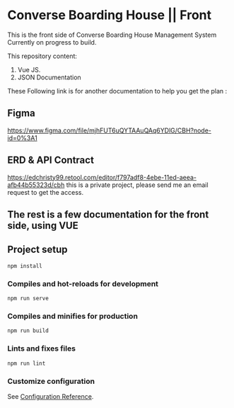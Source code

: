 # Converse Boarding House || Front
This is the front side of Converse Boarding House Management System
Currently on progress to build. 

This repository content:
1. Vue JS.
2. JSON Documentation

These Following link is for another documentation to help you get the plan :
## Figma
https://www.figma.com/file/mjhFUT6uQYTAAuQAq6YDlG/CBH?node-id=0%3A1

## ERD & API Contract
https://edchristy99.retool.com/editor/f797adf8-4ebe-11ed-aeea-afb44b55323d/cbh
this is a private project, please send me an email request to get the access.

## The rest is a few documentation for the front side, using VUE

## Project setup
```
npm install
```

### Compiles and hot-reloads for development
```
npm run serve
```

### Compiles and minifies for production
```
npm run build
```

### Lints and fixes files
```
npm run lint
```

### Customize configuration
See [Configuration Reference](https://cli.vuejs.org/config/).
